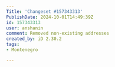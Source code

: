 ```yaml
---
Title: 'Changeset #157343313'
PublishDate: 2024-10-01T14:49:39Z
id: 157343313
user: anshanin
comment: Removed non-existing addresses
created_by: iD 2.30.2
tags:
- Montenegro

---
```

